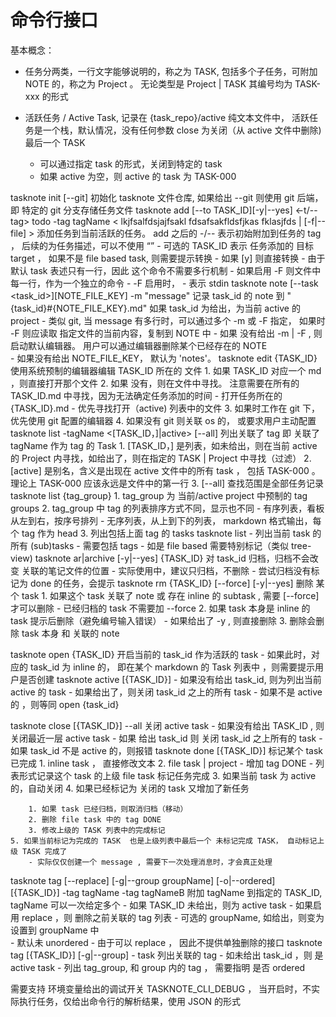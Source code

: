 # 命令行接口

基本概念： 

- 任务分两类，一行文字能够说明的，称之为 TASK, 包括多个子任务，可附加 NOTE 的，称之为 Project 。 无论类型是 Project | TASK 其编号均为 TASK-xxx 的形式
- 活跃任务 / Active Task, 记录在 {task_repo}/active 纯文本文件中， 活跃任务是一个栈，默认情况，没有任何参数 close 为关闭（从 active 文件中删除) 最后一个 TASK 

    - 可以通过指定 task 的形式，关闭到特定的 task 
    - 如果 active 为空，则 active 的 task 为 TASK-000


tasknote init [--git]
    初始化 tasknote 文件仓库, 如果给出 --git 则使用 git 后端，即 特定的 git 分支存储任务文件
tasknote add [--to TASK_ID][-y|--yes] <-t/--tag> todo -tag tagName < lkjfsalfdsjajfsakl fdsafsakfldsfjkas fklasjfds | [-f|--file] <file> >
    添加任务到当前活跃的任务。 add 之后的 -/-- 表示初始附加到任务的 tag ， 后续的为任务描述，可以不使用 “”
    - 可选的 TASK_ID 表示 任务添加的 目标 target ， 如果不是 file based task, 则需要提示转换
        - 如果 [y] 则直接转换
    - 由于默认  task 表述只有一行，因此 这个命令不需要多行机制
    - 如果启用  -F 则文件中每一行，作为一个独立的命令
    - -F 启用时， - 表示 stdin 
tasknote note [--task <task_id>][NOTE_FILE_KEY] -m "message"
    记录 task_id 的  note 到  "{task_id}#{NOTE_FILE_KEY}.md"  如果 task_id 为给出，为当前 active 的 project
    - 类似 git, 当 message 有多行时，可以通过多个 -m 或 -F 指定， 如果时 -F 则应读取 指定文件的当前内容，复制到 NOTE 中
    - 如果 没有给出 -m | -F , 则启动默认编辑器。 用户可以通过编辑器删除某个已经存在的 NOTE   
    - 如果没有给出 NOTE_FILE_KEY， 默认为 'notes'。 
tasknote edit {TASK_ID}
    使用系统预制的编辑器编辑 TASK_ID 所在的 文件
    1. 如果 TASK_ID 对应一个 md ，则直接打开那个文件
    2. 如果 没有，则在文件中寻找。 注意需要在所有的 TASK_ID.md 中寻找，因为无法确定任务添加的时间
        - 打开任务所在的 {TASK_ID}.md
        - 优先寻找打开（active) 列表中的文件
    3. 如果时工作在 git 下，优先使用 git 配置的编辑器
    4. 如果没有 git 则关联 os 的， 或要求用户主动配置 
tasknote list -tagName <[TASK_ID，]|active> [--all] 
    列出关联了 tag 即 关联了 tagName 作为 tag 的 Task 
    1. [TASK_ID，] 是列表，如未给出，则在当前 active 的 Project 内寻找，如给出了，则在指定的 TASK | Project 中寻找（过滤）
    2. [active] 是别名，含义是出现在 active 文件中的所有 task ， 包括 TASK-000 。 理论上 TASK-000 应该永远是文件中的第一行
    3. [--all]  查找范围是全部任务记录 
tasknote list {tag_group}
    1. tag_group 为 当前/active project 中预制的 tag groups 
    2. tag_group 中 tag 的列表排序方式不同，显示也不同
        - 有序列表，看板 从左到右，按序号排列
        - 无序列表，从上到下的列表， markdown 格式输出，每个 tag 作为 head
    3. 列出包括上面 tag 的 tasks
tasknote list
    - 列出当前 task 的 所有 (sub)tasks 
    - 需要包括 tags 
    - 如是 file based 需要特别标记（类似 tree-view)
tasknote ar|archive [-y|--yes] {TASK_ID} 
    对 task_id 归档，归档不会改变 关联的笔记文件的位置
    - 实际使用中，建议只归档，不删除
    - 尝试归档没有标记为 done 的任务，会提示
tasknote rm {TASK_ID} [--force] [-y|--yes]
    删除 某个 task 
    1. 如果这个 task 关联了 note 或 存在 inline 的 subtask , 需要 [--force] 才可以删除
        - 已经归档的 task 不需要加 --force 
    2. 如果 task 本身是 inline 的 task  提示后删除（避免编号输入错误）
       - 如果给出了 -y , 则直接删除
    3. 删除会删除 task 本身 和 关联的 note 

tasknote open {TASK_ID}
    开启当前的 task_id 作为活跃的 task 
    - 如果此时，对应的 task_id 为 inline 的， 即在某个 markdown 的 Task 列表中 ，则需要提示用户是否创建
tasknote active [{TASK_ID}]
    - 如果没有给出 task_id, 则为列出当前 active 的 task 
    - 如果给出了，则关闭 task_id 之上的所有 task 
    - 如果不是 active 的 ，则等同 open {task_id}

tasknote close [{TASK_ID}] --all
    关闭 active task 
    - 如果没有给出 TASK_ID , 则关闭最近一层 active task
    - 如果 给出 task_id 则 关闭 task_id 之上所有的 task 
    - 如果 task_id 不是 active 的，则报错
tasknote done [{TASK_ID}]
    标记某个 task 已完成
    1. inline task ， 直接修改文本
    2. file task | project 
        - 增加 tag  DONE 
        - 列表形式记录这个 task 的上级 file task 标记任务完成
    3. 如果当前 task 为 active 的，自动关闭
    4. 如果已经标记为 关闭的 task 又增加了新任务

        1. 如果 task 已经归档，则取消归档（移动）
        2. 删除 file task 中的 tag DONE 
        3. 修改上级的 TASK 列表中的完成标记
    5. 如果当前标记为完成的 TASK  也是上级列表中最后一个 未标记完成 TASK， 自动标记上级 TASK 完成了
        - 实际仅仅创建一个 message , 需要下一次处理消息时，才会真正处理
tasknote tag [--replace] [-g|--group groupName] [-o|--ordered] [{TASK_ID}] -tag tagName -tag tagNameB
    附加 tagName 到指定的 TASK_ID, tagName 可以一次给定多个
    - 如果 TASK_ID 未给出，则为 active task 
    - 如果启用 replace ，则 删除之前关联的 tag 列表
    - 可选的 groupName, 如给出，则变为 设置到 groupName 中  
        - 默认未 unordered 
    - 由于可以 replace ， 因此不提供单独删除的接口
tasknote tag [{TASK_ID}] [-g|--group]
    - task 列出关联的 tag 
    - 如未给出 task_id ，则 是 active task 
    - 列出 tag_group, 和 group 内的 tag ， 需要指明 是否 ordered

需要支持 环境变量给出的调试开关 TASKNOTE_CLI_DEBUG ， 当开启时，不实际执行任务，仅给出命令行的解析结果，使用 JSON 的形式
